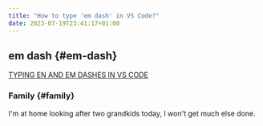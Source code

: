 ```yaml
---
title: "How to type 'em dash' in VS Code?"
date: 2023-07-19T23:41:17+01:00
---
```


## em dash {#em-dash}

[TYPING EN AND EM DASHES IN VS CODE](https://fotoallerlei.com/blog/post/2020/typing-en-and-em-dashes-in-vs-code/post/)

### Family {#family}

I'm at home looking after two grandkids today, I won't get much else done.